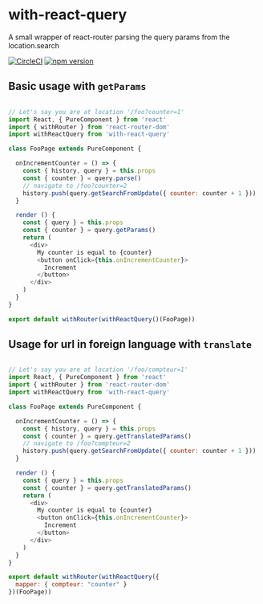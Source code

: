 # with-react-query

A small wrapper of react-router parsing the query params from the location.search

[![CircleCI](https://circleci.com/gh/betagouv/with-react-query/tree/master.svg?style=svg)](https://circleci.com/gh/betagouv/with-react-query/tree/master)
[![npm version](https://img.shields.io/npm/v/with-react-query.svg?style=flat-square)](https://npmjs.org/package/with-react-query)

## Basic usage with `getParams`
```javascript

// Let's say you are at location '/foo?counter=1'
import React, { PureComponent } from 'react'
import { withRouter } from 'react-router-dom'
import withReactQuery from 'with-react-query'

class FooPage extends PureComponent {

  onIncrementCounter = () => {
    const { history, query } = this.props
    const { counter } = query.parse()
    // navigate to /foo?counter=2
    history.push(query.getSearchFromUpdate({ counter: counter + 1 }))
  }

  render () {
    const { query } = this.props
    const { counter } = query.getParams()
    return (
      <div>
        My counter is equal to {counter}
        <button onClick={this.onIncrementCounter}>
          Increment
        </button>
      </div>
    )
  }
}

export default withRouter(withReactQuery()(FooPage))
```

## Usage for url in foreign language with `translate`
```javascript

// Let's say you are at location '/foo/compteur=1'
import React, { PureComponent } from 'react'
import { withRouter } from 'react-router-dom'
import withReactQuery from 'with-react-query'

class FooPage extends PureComponent {

  onIncrementCounter = () => {
    const { history, query } = this.props
    const { counter } = query.getTranslatedParams()
    // navigate to /foo?compteur=2
    history.push(query.getSearchFromUpdate({ counter: counter + 1 }))
  }

  render () {
    const { query } = this.props
    const { counter } = query.getTranslatedParams()
    return (
      <div>
        My counter is equal to {counter}
        <button onClick={this.onIncrementCounter}>
          Increment
        </button>
      </div>
    )
  }
}

export default withRouter(withReactQuery({
  mapper: { compteur: "counter" }
})(FooPage))
```
